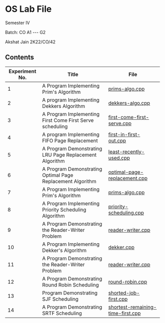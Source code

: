 # OS Lab File

Semester IV

Batch: CO A1 --- G2

Akshat Jain 2K22/CO/42

## Contents

|Experiment No.|Title|File|
|---|---|---|
|1|A Program Implementing Prim's Algorithm|[prims-algo.cpp](prims-algo.cpp)|
|2|A program Implementing Dekkers Algorithm|[dekkers-algo.cpp](dekkers-algo.cpp)|
|3|A Program Implementing First Come First Serve scheduling|[first-come-first-serve.cpp](first-come-first-serve.cpp)|
|4|A program Implementing FIFO Page Replacement|[first-in-first-out.cpp](first-in-first-out.cpp)|
|5|A Program Demonstrating LRU Page Replacement Algorithm|[least-recently-used.cpp](least-recently-used.cpp)|
|6|A Program Demonstrating Optimal Page Replacement Algorithm|[optimal-page-replacement.cpp](optimal-page-replacement.cpp)|
|7|A Program Implementing Prim's Algorithm|[prims-algo.cpp](prims-algo.cpp)|
|8|A Program Implementing Priority Scheduling Algorithm|[priority-scheduling.cpp](priority-scheduling.cpp)|
|9|A Program Demonstrating the Reader-Writer Problem|[reader-writer.cpp](reader-writer.cpp)|
|10|A Program Implementing Dekker's Algorithm|[dekker.cpp](dekker.cpp)|
|11|A Program Demonstrating the Reader-Writer Problem|[reader-writer.cpp](reader-writer.cpp)|
|12|A Program Demonstrating Round Robin Scheduling|[round-robin.cpp](round-robin.cpp)|
|13| Program Demonstrating SJF Scheduling|[shorted-job-first.cpp](shorted-job-first.cpp)|
|14|A Program Demonstrating SRTF Scheduling|[shortest-remaining-time-first.cpp](shortest-remaining-time-first.cpp)|
